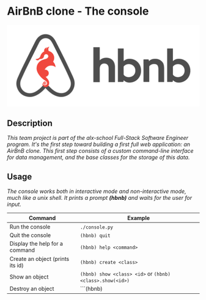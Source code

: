 # AirBnB clone - The console

<p align="Center">
    <img src ="img/hbnb.png">
</p>

## Description

*This team project is part of the alx-school Full-Stack Software Engineer program.*
*It's the first step toward building a first full web application: an AirBnB clone.*
*This first step consists of a custom command-line interface for data management, and the base classes for the storage of this data.*

## Usage

*The console works both in interactive mode and non-interactive mode, much like a unix shell.*
*It prints a prompt **(hbnb)** and waits for the user for input.*

Command | Example
------- | -------
Run the console | ```./console.py```
Quit the console | ```(hbnb) quit```
Display the help for a command | ```(hbnb) help <command>```
Create an object (prints its id) | ```(hbnb) create <class>```
Show an object | ```(hbnb) show <class> <id>``` or ```(hbnb) <class>.show(<id>)```
Destroy an object | ```(hbnb)